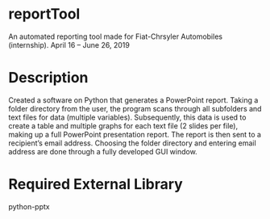 # reportTool
An automated reporting tool made for Fiat-Chrsyler Automobiles (internship).
April 16 – June 26, 2019

# Description
Created a software on Python that generates a PowerPoint report. Taking a folder directory from the user, the program scans through all subfolders and text files for data (multiple variables). Subsequently, this data is used to create a table and multiple graphs for each text file (2 slides per file), making up a full PowerPoint presentation report. The report is then sent to a recipient’s email address. Choosing the folder directory and entering email address are done through a fully developed GUI window.

# Required External Library
python-pptx

